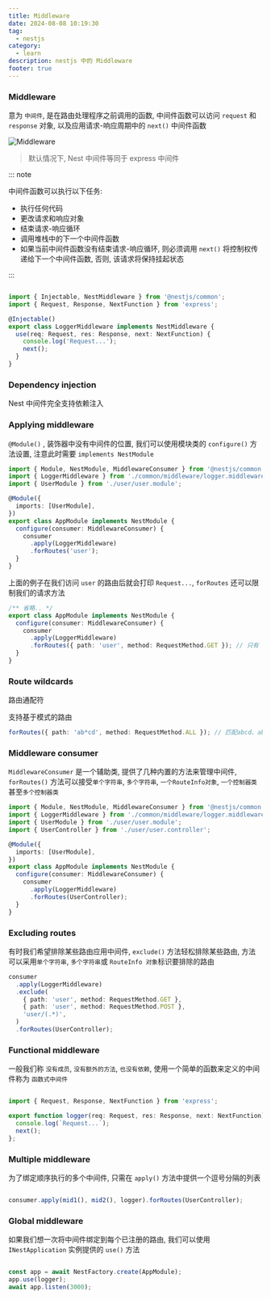 ```yaml
---
title: Middleware
date: 2024-08-08 10:19:30
tag:
  - nestjs
category:
  - learn
description: nestjs 中的 Middleware
footer: true
---
```


<!-- more -->

### Middleware

意为 `中间件`, 是在路由处理程序之前调用的函数, 中间件函数可以访问 `request` 和 `response` 对象, 以及应用请求-响应周期中的 `next()` 中间件函数

![Middleware](https://docs.nestjs.com/assets/Middlewares_1.png)

> 默认情况下, Nest 中间件等同于 express 中间件

::: note

中间件函数可以执行以下任务:

- 执行任何代码
- 更改请求和响应对象
- 结束请求-响应循环
- 调用堆栈中的下一个中间件函数
- 如果当前中间件函数没有结束请求-响应循环, 则必须调用 `next()` 将控制权传递给下一个中间件函数, 否则, 该请求将保持挂起状态

:::

```TypeScript

import { Injectable, NestMiddleware } from '@nestjs/common';
import { Request, Response, NextFunction } from 'express';

@Injectable()
export class LoggerMiddleware implements NestMiddleware {
  use(req: Request, res: Response, next: NextFunction) {
    console.log('Request...');
    next();
  }
}

```

### Dependency injection

Nest 中间件完全支持依赖注入

### Applying middleware

`@Module()` , 装饰器中没有中间件的位置, 我们可以使用模块类的 `configure()` 方法设置, 注意此时需要 `implements NestModule`

```TypeScript
import { Module, NestModule, MiddlewareConsumer } from '@nestjs/common';
import { LoggerMiddleware } from './common/middleware/logger.middleware';
import { UserModule } from './user/user.module';

@Module({
  imports: [UserModule],
})
export class AppModule implements NestModule {
  configure(consumer: MiddlewareConsumer) {
    consumer
      .apply(LoggerMiddleware)
      .forRoutes('user');
  }
}

```

上面的例子在我们访问 `user` 的路由后就会打印 `Request...`, `forRoutes` 还可以限制我们的请求方法

```TypeScript
/** 省略.. */
export class AppModule implements NestModule {
  configure(consumer: MiddlewareConsumer) {
    consumer
      .apply(LoggerMiddleware)
      .forRoutes({ path: 'user', method: RequestMethod.GET }); // 只有 get 请求
  }
}

```

### Route wildcards

路由通配符

支持基于模式的路由

```TypeScript
forRoutes({ path: 'ab*cd', method: RequestMethod.ALL }); // 匹配abcd、ab_cd、abecd
```

### Middleware consumer

`MiddlewareConsumer` 是一个辅助类, 提供了几种内置的方法来管理中间件, `forRoutes()` 方法可以接受`单个字符串`, `多个字符串`, `一个RouteInfo对象`, `一个控制器类`甚至`多个控制器类`

```TypeScript
import { Module, NestModule, MiddlewareConsumer } from '@nestjs/common';
import { LoggerMiddleware } from './common/middleware/logger.middleware';
import { UserModule } from './user/user.module';
import { UserController } from './user/user.controller';

@Module({
  imports: [UserModule],
})
export class AppModule implements NestModule {
  configure(consumer: MiddlewareConsumer) {
    consumer
      .apply(LoggerMiddleware)
      .forRoutes(UserController);
  }
}

```

### Excluding routes

有时我们希望排除某些路由应用中间件, `exclude()` 方法轻松排除某些路由, 方法可以采用`单个字符串`, `多个字符串`或 `RouteInfo 对象`标识要排除的路由

```TypeScript
consumer
  .apply(LoggerMiddleware)
  .exclude(
    { path: 'user', method: RequestMethod.GET },
    { path: 'user', method: RequestMethod.POST },
    'user/(.*)',
  )
  .forRoutes(UserController);

```

### Functional middleware

一般我们称 `没有成员`, `没有额外的方法`, `也没有依赖`, 使用一个简单的函数来定义的中间件称为 `函数式中间件`

```TypeScript

import { Request, Response, NextFunction } from 'express';

export function logger(req: Request, res: Response, next: NextFunction) {
  console.log(`Request...`);
  next();
};

```

### Multiple middleware

为了绑定顺序执行的多个中间件, 只需在 `apply()` 方法中提供一个逗号分隔的列表

```TypeScript

consumer.apply(mid1(), mid2(), logger).forRoutes(UserController);

```

### Global middleware

如果我们想一次将中间件绑定到每个已注册的路由, 我们可以使用 `INestApplication` 实例提供的 `use()` 方法

```TypeScript

const app = await NestFactory.create(AppModule);
app.use(logger);
await app.listen(3000);

```
